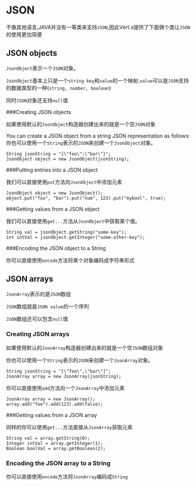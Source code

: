 # JSON

不像其他语言,JAVA并没有一等类来支持`JSON`,因此Vert.x提供了下面俩个类让`JSON`的使用更加简便

## JSON objects

`JsonObject`表示一个`JSON`对象。

`JsonObject`基本上只是一个`string key`和`value`的一个映射,`value`可以是`JSON`支持的数据类型的一种(`string, number, boolean`)

同时`JSON`对象还支持`null`值

###Creating JSON objects

如果使用默认的`JsonObject`构造器创建出来的就是一个空`JSON`对象

You can create a JSON object from a string JSON representation as follows:
你也可以使用一个`String`表示的`JSON`来创建一个`JsonObject`对象。
```
String jsonString = "{\"foo\":\"bar\"}";
JsonObject object = new JsonObject(jsonString);
```

###Putting entries into a JSON object

我们可以直接使用`put`方法向`JsonObject`中添加元素
```
JsonObject object = new JsonObject();
object.put("foo", "bar").put("num", 123).put("mybool", true);
```

###Getting values from a JSON object

我们可以直接使用`get...`方法从`JsonObject`中获取某个值。
```
String val = jsonObject.getString("some-key");
int intVal = jsonObject.getInteger("some-other-key");
```

###Encoding the JSON object to a String

你可以直接使用`encode`方法将某个对象编码成字符串形式

## JSON arrays

`JsonArray`表示的是`JSON`数组

`JSON`数组就是`JSON value`的一个序列

`JSON`数组还可以包含`null`值


### Creating JSON arrays

如果使用默认的`JsonArray`构造器创建出来的就是一个空`JSON`数组对象

你也可以使用一个`String`表示的`JSON`来创建一个`JsonArray`对象。
```
String jsonString = "[\"foo\",\"bar\"]";
JsonArray array = new JsonArray(jsonString);
```

你可以直接使用`add`方法向一个`JsonArray`中添加元素
```
JsonArray array = new JsonArray();
array.add("foo").add(123).add(false);
```

###Getting values from a JSON array

同样的你可以使用`get...`方法直接从`JsonArray`获取元素
```
String val = array.getString(0);
Integer intVal = array.getInteger(1);
Boolean boolVal = array.getBoolean(2);
```

### Encoding the JSON array to a String

你可以直接使用`encode`方法将`JsonArray`编码成`String`